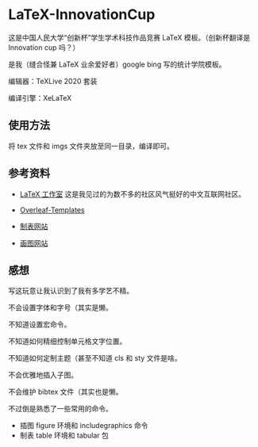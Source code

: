 # LaTeX-InnovationCup
这是中国人民大学“创新杯”学生学术科技作品竞赛 LaTeX 模板。（创新杯翻译是 Innovation cup 吗？）

是我（缝合怪兼 LaTeX 业余爱好者）google bing 写的统计学院模板。

编辑器：TeXLive 2020 套装

编译引擎：XeLaTeX

## 使用方法
将 tex 文件和 imgs 文件夹放至同一目录，编译即可。

## 参考资料

- [LaTeX 工作室](https://ask.latexstudio.net/ask/question/7359.html)
这是我见过的为数不多的社区风气挺好的中文互联网社区。

- [Overleaf-Templates](https://www.overleaf.com/latex/templates)

- [制表网站](https://tablesgenerator.com/latex_tables)

- [画图网站](https://app.diagrams.net/)

## 感想
写这玩意让我认识到了我有多学艺不精。

不会设置字体和字号（其实是懒。

不知道设置宏命令。

不知道如何精细控制单元格文字位置。

不知道如何定制主题（甚至不知道 cls 和 sty 文件是啥。

不会优雅地插入子图。

不会维护 bibtex 文件（其实也是懒。

不过倒是熟悉了一些常用的命令。
- 插图 figure 环境和 includegraphics 命令
- 制表 table 环境和 tabular 包
